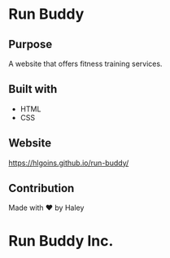 # Run Buddy

## Purpose
A website that offers fitness training services.

## Built with
* HTML
* CSS

## Website
https://hlgoins.github.io/run-buddy/

## Contribution
Made with ❤️ by Haley

# Run Buddy Inc.